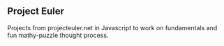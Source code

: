 Project Euler
---

Projects from projecteuler.net in Javascript to work on fundamentals and fun mathy-puzzle thought process.